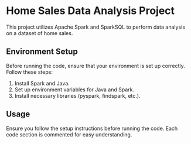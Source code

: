 # Home Sales Data Analysis Project

This project utilizes Apache Spark and SparkSQL to perform data analysis on a dataset of home sales. 

## Environment Setup

Before running the code, ensure that your environment is set up correctly. Follow these steps:

1. Install Spark and Java.
2. Set up environment variables for Java and Spark.
3. Install necessary libraries (pyspark, findspark, etc.).

## Usage
Ensure you follow the setup instructions before running the code. Each code section is commented for easy understanding.
